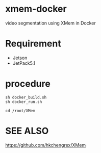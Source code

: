 # xmem-docker
video segmentation using XMem in Docker

# Requirement
- Jetson
- JetPack5.1

# procedure
```
sh docker_build.sh
sh docker_run.sh

cd /root/XMem
```

# SEE ALSO
https://github.com/hkchengrex/XMem
